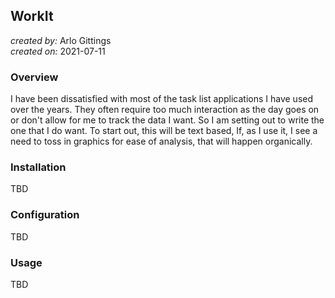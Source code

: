 ## WorkIt

_created by:_ Arlo Gittings  
_created on:_ 2021-07-11

### Overview

I have been dissatisfied with most of the task list applications I have used
over the years. They often require too much interaction as the day goes on or
don't allow for me to track the data I want. So I am setting out to write the
one that I do want. To start out, this will be text based, If, as I use it, I 
see a need to toss in graphics for ease of analysis, that will happen 
organically. 

### Installation

TBD

### Configuration

TBD

### Usage

TBD
